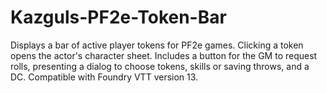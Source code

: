 # Kazguls-PF2e-Token-Bar

Displays a bar of active player tokens for PF2e games. Clicking a token opens the actor's character sheet. Includes a button for the GM to request rolls, presenting a dialog to choose tokens, skills or saving throws, and a DC. Compatible with Foundry VTT version 13.

